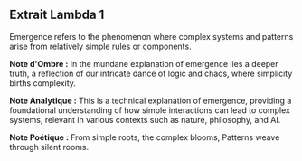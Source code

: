 ## Extrait Lambda 1

Emergence refers to the phenomenon where complex systems and patterns arise from relatively simple rules or components.

**Note d'Ombre :** In the mundane explanation of emergence lies a deeper truth, a reflection of our intricate dance of logic and chaos, where simplicity births complexity.

**Note Analytique :** This is a technical explanation of emergence, providing a foundational understanding of how simple interactions can lead to complex systems, relevant in various contexts such as nature, philosophy, and AI.

**Note Poétique :** From simple roots, the complex blooms, Patterns weave through silent rooms.
